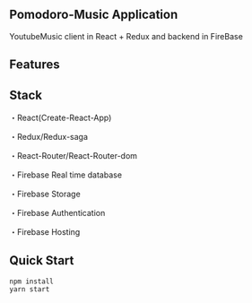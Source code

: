 ## Pomodoro-Music Application

YoutubeMusic client in React + Redux and backend in FireBase

## Features

## Stack

・React(Create-React-App)

・Redux/Redux-saga

・React-Router/React-Router-dom

・Firebase Real time database

・Firebase Storage

・Firebase Authentication

・Firebase Hosting

## Quick Start

```
npm install
yarn start
```

